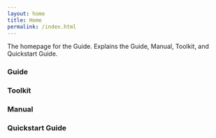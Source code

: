 ```yaml
---
layout: home
title: Home
permalink: /index.html
---
```


The homepage for the Guide. Explains the Guide, Manual, Toolkit, and Quickstart Guide.

### Guide

### Toolkit

### Manual

### Quickstart Guide

